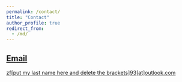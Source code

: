 ```yaml
---
permalink: /contact/
title: "Contact"
author_profile: true
redirect_from: 
  - /md/
---
```



## <u>Email<u>

zf[put my last name here and delete the brackets]93\[at\]outlook.com

